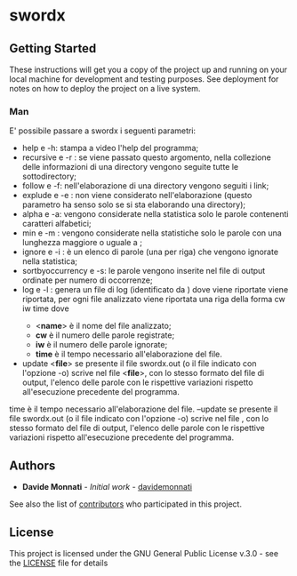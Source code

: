 
# swordx

 
## Getting Started

These instructions will get you a copy of the project up and running on your local machine for development and testing purposes. See deployment for notes on how to deploy the project on a live system.

### Man
E' possibile passare a swordx i seguenti parametri:

 - help e -h: stampa a video l'help del programma;
 - recursive e -r : se viene passato questo argomento, nella collezione delle informazioni di una directory vengono seguite tutte le sottodirectory;
 - follow e -f: nell'elaborazione di una directory vengono seguiti i link;
 - explude <file> e -e <file>: <file> non viene considerato nell'elaborazione (questo parametro ha senso solo se si sta elaborando una directory);
 - alpha e -a: vengono considerate nella statistica solo le parole contenenti caratteri alfabetici;
 - min <num> e -m <num>: vengono considerate nella statistiche solo le parole con una lunghezza maggiore o uguale a <num>;
 - ignore <file> e -i <file>: <file> è un elenco di parole (una per riga) che vengono ignorate nella statistica;
 - sortbyoccurrency e -s: le parole vengono inserite nel file di output ordinate per numero di occorrenze;
 - log <file> e -l <file>: genera un file di log (identificato da <file>) dove viene riportate viene riportata, per ogni file analizzato viene riportata una riga della forma <name> cw iw time dove
	 - <**name**> è il nome del file analizzato;
	 - **cw** è il numero delle parole registrate;
	 - **iw** è il numero delle parole ignorate;
	 - **time** è il tempo necessario all'elaborazione del file. 
- update <**file**> se presente il file swordx.out (o il file indicato con l'opzione -o) scrive nel file <**file**>, con lo stesso formato del file di output, l'elenco delle parole con le rispettive variazioni rispetto all'esecuzione precedente del programma.


time è il tempo necessario all'elaborazione del file.
–update <file> se presente il file swordx.out (o il file indicato con l'opzione -o) scrive nel file <file>, con lo stesso formato del file di output, l'elenco delle parole con le rispettive variazioni rispetto all'esecuzione precedente del programma.

## Authors

* **Davide Monnati** - *Initial work* - [davidemonnati](https://github.com/davidemonnati)

See also the list of [contributors](https://github.com/Erthor96/swordx/contributors) who participated in this project.

## License

This project is licensed under the GNU General Public License v.3.0 - see the [LICENSE](LICENSE) file for details
